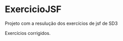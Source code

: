ExercicioJSF
============

Projeto com a resulução dos exercícios de jsf de SD3

Exercícios corrigidos.
